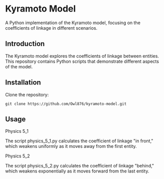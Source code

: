 # Kyramoto Model

A Python implementation of the Kyramoto model, focusing on the coefficients of linkage in different scenarios.

## Introduction

The Kyramoto model explores the coefficients of linkage between entities. This repository contains Python scripts that demonstrate different aspects of the model.

## Installation

Clone the repository:

```
git clone https://github.com/Owl876/kyramoto-model.git
```

## Usage

Physics 5_1

The script physics_5_1.py calculates the coefficient of linkage "in front," which weakens uniformly as it moves away from the first entity.

Physics 5_2

The script physics_5_2.py calculates the coefficient of linkage "behind," which weakens exponentially as it moves forward from the last entity.
